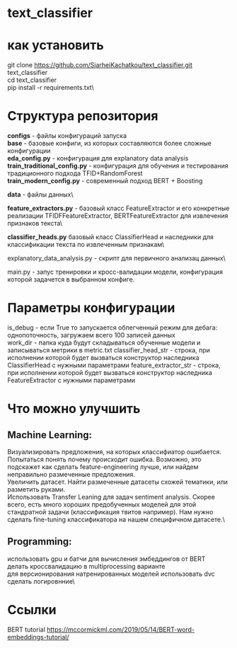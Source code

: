 # text_classifier

# как установить

git clone https://github.com/SiarheiKachatkou/text_classifier.git text_classifier\
cd text_classifier\
pip install -r requirements.txt\

# Структура репозитория

**configs** - файлы конфигураций запуска \
    **base** - базовые конфиги, из которых составляются более сложные конфигурации \
    **eda_config.py** - конфигурация для explanatory data analysis \
    **train_traditional_config.py** - конфигурация для обучения и тестирования традиционного подхода TFID+RandomForest \
    **train_modern_config.py** - современный подход BERT + Boosting

**data** - файлы данных\

**feature_extractors.py** - базовый класс FeatureExtractor и его конкретные реализации TFIDFFeatureExtractor, BERTFeatureExtractor для извлечения признаков текста\

**classifier_heads.py** базовый класс ClassifierHead и наследники для классификации текста по извлеченным признакам\

explanatory_data_analysis.py - скрипт для первичного анализац данных\

main.py - запус тренировки и кросс-валидации модели, конфигурация которой задачется в выбранном конфиге.

# Параметры конфигурации

is_debug - если True то запускается облегченный режим для дебага: однопоточность, загружаем всего 100 записей данных\
work_dir - папка куда будут складываться обученные модели и записываться метрики в metric.txt
classifier_head_str - строка, при исполнении которой будет вызваться конструктор наследника ClassifierHead с нужными параметрами
feature_extractor_str - строка, при исполнении которой будет вызваться конструктор наследника FeatureExtractor с нужными параметрами

# Что можно улучшить

## Machine Learning:

Визуализировать предложения, на которых классифиатор ошибается. Попытаться понять почему происходит ошибка. Возможно, это подскажет как сделать feature-engineering лучше, или найдем неправильно размеченные предложения.\
Увеличить датасет. Найти размеченные датасеты схожей тематики, или разметить руками.\
Использовать Transfer Leaning для задач sentiment analysis. Скорее всего, есть много хороших предобученных моделей для этой стандратной задачи (классификация твитов например). Нам нужно сделать fine-tuning классификатора на нашем специфичном датасете.\

## Programming:

использовать gpu и батчи для вычисления эмбеддингов от BERT\
делать кроссвалидацию в multiprocessing варианте\
для версионирования натренированных моделей использовать dvc\
сделать логировнние\
 

# Ссылки 
BERT tutorial
https://mccormickml.com/2019/05/14/BERT-word-embeddings-tutorial/




